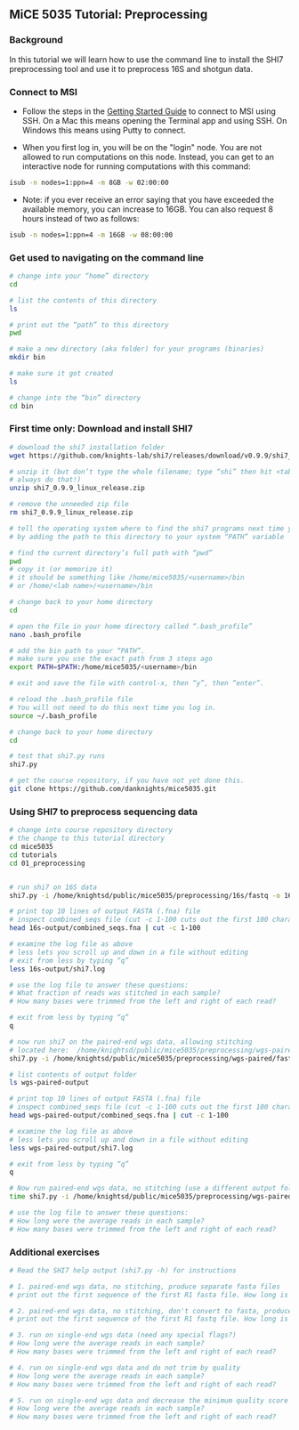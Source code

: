 ## MiCE 5035 Tutorial: Preprocessing

### Background
In this tutorial we will learn how to use the command line to
install the SHI7 preprocessing tool and use it to preprocess 16S and shotgun data.

### Connect to MSI
- Follow the steps in the [Getting Started Guide](../../README.md) to connect to MSI using SSH. On a Mac this means opening the Terminal app and using SSH. On Windows this means using Putty to connect.

- When you first log in, you will be on the "login" node. You are not allowed to run computations on this node. Instead, you can get to an interactive node for running computations with this command:
 ```bash
 isub -n nodes=1:ppn=4 -m 8GB -w 02:00:00
 ```

- Note: if you ever receive an error saying that you have exceeded the available memory, you can increase to 16GB.
 You can also request 8 hours instead of two as follows:
 ```bash
 isub -n nodes=1:ppn=4 -m 16GB -w 08:00:00
 ```

### Get used to navigating on the command line

```bash
# change into your “home” directory
cd

# list the contents of this directory
ls

# print out the “path” to this directory
pwd

# make a new directory (aka folder) for your programs (binaries)
mkdir bin

# make sure it got created
ls

# change into the “bin” directory
cd bin
```

### First time only: Download and install SHI7

```bash
# download the shi7 installation folder
wget https://github.com/knights-lab/shi7/releases/download/v0.9.9/shi7_0.9.9_linux_release.zip

# unzip it (but don’t type the whole filename; type “shi” then hit <tab> to auto-complete.
# always do that!)
unzip shi7_0.9.9_linux_release.zip

# remove the unneeded zip file
rm shi7_0.9.9_linux_release.zip

# tell the operating system where to find the shi7 programs next time you log in
# by adding the path to this directory to your system “PATH” variable

# find the current directory’s full path with “pwd”
pwd
# copy it (or memorize it)
# it should be something like /home/mice5035/<username>/bin
# or /home/<lab name>/<username>/bin

# change back to your home directory
cd 

# open the file in your home directory called “.bash_profile”
nano .bash_profile

# add the bin path to your “PATH”.
# make sure you use the exact path from 3 steps ago
export PATH=$PATH:/home/mice5035/<username>/bin 

# exit and save the file with control-x, then “y”, then “enter”.

# reload the .bash_profile file
# You will not need to do this next time you log in.
source ~/.bash_profile

# change back to your home directory
cd

# test that shi7.py runs
shi7.py

# get the course repository, if you have not yet done this.
git clone https://github.com/danknights/mice5035.git
```


### Using SHI7 to preprocess sequencing data

```bash
# change into course repository directory
# the change to this tutorial directory
cd mice5035
cd tutorials
cd 01_preprocessing


# run shi7 on 16S data
shi7.py -i /home/knightsd/public/mice5035/preprocessing/16s/fastq -o 16s-output

# print top 10 lines of output FASTA (.fna) file 
# inspect combined_seqs file (cut -c 1-100 cuts out the first 100 characters of each line)
head 16s-output/combined_seqs.fna | cut -c 1-100

# examine the log file as above
# less lets you scroll up and down in a file without editing
# exit from less by typing “q”
less 16s-output/shi7.log

# use the log file to answer these questions:
# What fraction of reads was stitched in each sample?
# How many bases were trimmed from the left and right of each read?

# exit from less by typing “q”
q

# now run shi7 on the paired-end wgs data, allowing stitching
# located here:  /home/knightsd/public/mice5035/preprocessing/wgs-paired/fastq
shi7.py -i /home/knightsd/public/mice5035/preprocessing/wgs-paired/fastq -o wgs-paired-output

# list contents of output folder
ls wgs-paired-output

# print top 10 lines of output FASTA (.fna) file 
# inspect combined_seqs file (cut -c 1-100 cuts out the first 100 characters of each line)
head wgs-paired-output/combined_seqs.fna | cut -c 1-100

# examine the log file as above
# less lets you scroll up and down in a file without editing
less wgs-paired-output/shi7.log

# exit from less by typing “q”
q

# Now run paired-end wgs data, no stitching (use a different output folder!)
time shi7.py -i /home/knightsd/public/mice5035/preprocessing/wgs-paired/fastq -o wgs-paired-no-stitching --flash False

# use the log file to answer these questions:
# How long were the average reads in each sample?
# How many bases were trimmed from the left and right of each read?
```

### Additional exercises
```bash
# Read the SHI7 help output (shi7.py -h) for instructions

# 1. paired-end wgs data, no stitching, produce separate fasta files
# print out the first sequence of the first R1 fasta file. How long is it?

# 2. paired-end wgs data, no stitching, don't convert to fasta, produce separate fastq files
# print out the first sequence of the first R1 fastq file. How long is it?

# 3. run on single-end wgs data (need any special flags?)
# How long were the average reads in each sample?
# How many bases were trimmed from the left and right of each read?

# 4. run on single-end wgs data and do not trim by quality
# How long were the average reads in each sample?
# How many bases were trimmed from the left and right of each read?

# 5. run on single-end wgs data and decrease the minimum quality score for trimming
# How long were the average reads in each sample?
# How many bases were trimmed from the left and right of each read?

```

